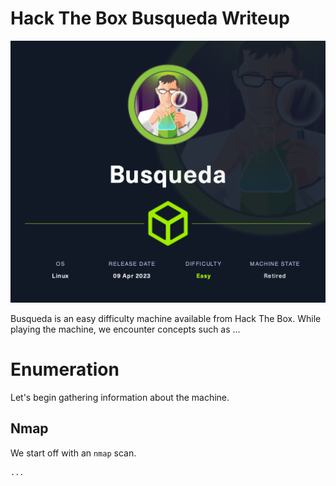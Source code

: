 # Hack The Box Busqueda Writeup

![busqueda title card](images/busqueda/busqueda.png)

Busqueda is an easy difficulty machine available from Hack The Box. While playing the machine, we encounter concepts such as ...

# Enumeration

Let's begin gathering information about the machine. 

## Nmap

We start off with an `nmap` scan. 

```bash
...
```

